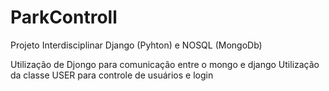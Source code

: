 # ParkControll

Projeto Interdisciplinar
Django (Pyhton) e NOSQL (MongoDb)

Utilização de Djongo para comunicação entre o mongo e django
Utilização da classe USER para controle de usuários e login
